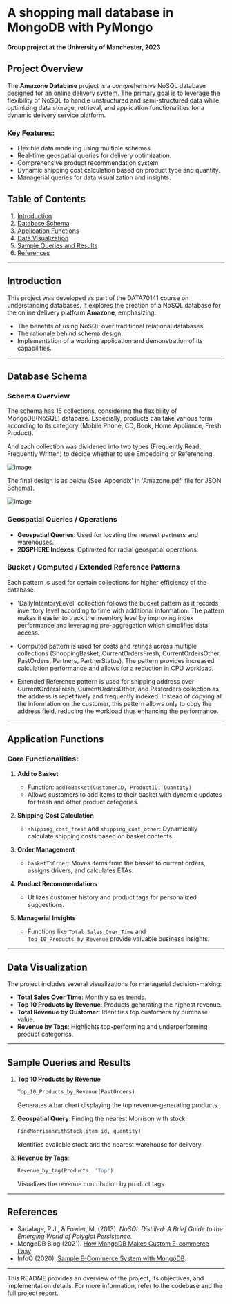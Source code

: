 # A shopping mall database in MongoDB with PyMongo

#### Group project at the University of Manchester, 2023

## Project Overview

The **Amazone Database** project is a comprehensive NoSQL database designed for an online delivery system. The primary goal is to leverage the flexibility of NoSQL to handle unstructured and semi-structured data while optimizing data storage, retrieval, and application functionalities for a dynamic delivery service platform.

### Key Features:
- Flexible data modeling using multiple schemas.
- Real-time geospatial queries for delivery optimization.
- Comprehensive product recommendation system.
- Dynamic shipping cost calculation based on product type and quantity.
- Managerial queries for data visualization and insights.

## Table of Contents
1. [Introduction](#introduction)
2. [Database Schema](#database-schema)
3. [Application Functions](#application-functions)
4. [Data Visualization](#data-visualization)
5. [Sample Queries and Results](#sample-queries-and-results)
6. [References](#references)

---

## Introduction

This project was developed as part of the DATA70141 course on understanding databases. It explores the creation of a NoSQL database for the online delivery platform **Amazone**, emphasizing:
- The benefits of using NoSQL over traditional relational databases.
- The rationale behind schema design.
- Implementation of a working application and demonstration of its capabilities.

---

## Database Schema

### Schema Overview

The schema has 15 collections, considering the flexibility of MongoDB(NoSQL) database.
Especially, products can take various form according to its category (Mobile Phone, CD, Book, Home Appliance, Fresh Product).

And each collection was dividened into two types (Frequently Read, Frequently Written) to decide whether to use Embedding or Referencing.

![image](https://github.com/user-attachments/assets/cdd9da35-1807-4127-8fe4-34ff93103e07)

The final design is as below (See 'Appendix' in 'Amazone.pdf' file for JSON Schema).

![image](https://github.com/user-attachments/assets/9e85e9c6-25ae-4a72-9040-1d3209ae575c)


### Geospatial Queries / Operations

- **Geospatial Queries**: Used for locating the nearest partners and warehouses.
- **2DSPHERE Indexes**: Optimized for radial geospatial operations.


### Bucket / Computed / Extended Reference Patterns

Each pattern is used for certain collections for higher efficiency of the database.

* 'DailyIntentoryLevel' collection follows the bucket pattern as it records inventory level according to time with additional information.
The pattern makes it easier to track the inventory level by improving index performance and leveraging pre-aggregation which simplifies data access.

* Computed pattern is used for costs and ratings across multiple collections (ShoppingBasket, CurrentOrdersFresh, CurrentOrdersOther, PastOrders, Partners, PartnerStatus).
The pattern provides increased calculation performance and allows for a reduction in CPU workload.

* Extended Reference pattern is used for shipping address over CurrentOrdersFresh, CurrentOrdersOther, and Pastorders collection
  as the address is repetitively and frequently indexed.
  Instead of copying all the information on the customer, this pattern allows only to copy the address field, reducing the workload thus enhancing the performance.

---

## Application Functions

### Core Functionalities:

1. **Add to Basket**
   - Function: `addToBasket(CustomerID, ProductID, Quantity)`
   - Allows customers to add items to their basket with dynamic updates for fresh and other product categories.

2. **Shipping Cost Calculation**
   - `shipping_cost_fresh` and `shipping_cost_other`: Dynamically calculate shipping costs based on basket contents.

3. **Order Management**
   - `basketToOrder`: Moves items from the basket to current orders, assigns drivers, and calculates ETAs.

4. **Product Recommendations**
   - Utilizes customer history and product tags for personalized suggestions.

5. **Managerial Insights**
   - Functions like `Total_Sales_Over_Time` and `Top_10_Products_by_Revenue` provide valuable business insights.

---

## Data Visualization

The project includes several visualizations for managerial decision-making:
- **Total Sales Over Time**: Monthly sales trends.
- **Top 10 Products by Revenue**: Products generating the highest revenue.
- **Total Revenue by Customer**: Identifies top customers by purchase value.
- **Revenue by Tags**: Highlights top-performing and underperforming product categories.

---

## Sample Queries and Results

1. **Top 10 Products by Revenue**
   ```python
   Top_10_Products_by_Revenue(PastOrders)
   ```
   Generates a bar chart displaying the top revenue-generating products.

2. **Geospatial Query**: Finding the nearest Morrison with stock.
   ```python
   FindMorrisonWithStock(item_id, quantity)
   ```
   Identifies available stock and the nearest warehouse for delivery.

3. **Revenue by Tags**:
   ```python
   Revenue_by_tag(Products, 'Top')
   ```
   Visualizes the revenue contribution by product tags.

---

## References

- Sadalage, P.J., & Fowler, M. (2013). *NoSQL Distilled: A Brief Guide to the Emerging World of Polyglot Persistence.*
- MongoDB Blog (2021). [How MongoDB Makes Custom E-commerce Easy](https://www.mongodb.com/blog).
- InfoQ (2020). [Sample E-Commerce System with MongoDB](https://www.infoq.com/articles/data-model-mongodb).

---

This README provides an overview of the project, its objectives, and implementation details. For more information, refer to the codebase and the full project report.




